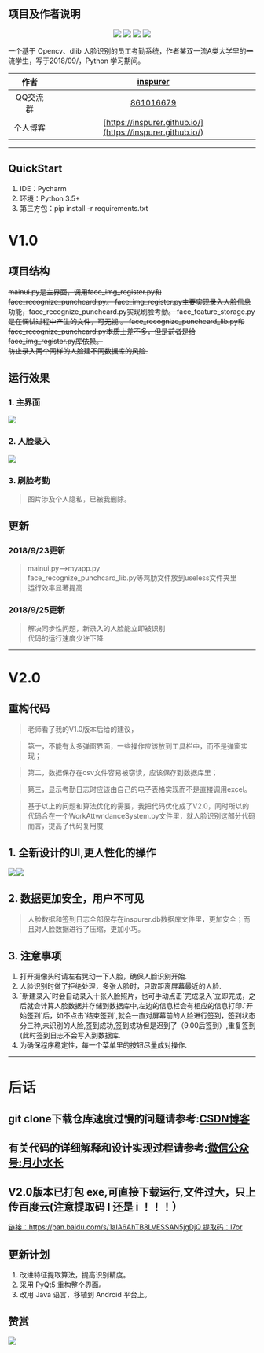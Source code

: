 
## 项目及作者说明

 
<p align="center">
  <img src="https://img.shields.io/badge/dlib--green.svg"></a>
  <img src="https://img.shields.io/badge/opencv--red.svg"></a>
  <img src="https://img.shields.io/badge/sqlite3--blue.svg"></a>
  <img src="https://img.shields.io/badge/numpy--yellow.svg"></a>
 </p>
 
 
 一个基于 Opencv、dlib 人脸识别的员工考勤系统，作者某双一流A类大学里的~~一流~~学生，写于2018/09/，Python 学习期间。  
 
 
|作者|[inspurer](https://inspurer.github.io/2018/06/07/%E6%9C%88%E5%B0%8F%E6%B0%B4%E9%95%BF%E7%9A%84%E7%94%B1%E6%9D%A5/#more)|
|:---:|:---:|
|QQ交流群|[861016679](https://jq.qq.com/?_wv=1027&k=5Js6sKS)|
|个人博客|[https://inspurer.github.io/](https://inspurer.github.io/)|


------------------------------------------------------------------------------------

## QuickStart


<ol>
 <li>IDE：Pycharm</li>
 <li>环境：Python 3.5+</li>
 <li>第三方包：pip install -r requirements.txt</li>
</ol>
  
# V1.0


## 项目结构    

~~mainui.py是主界面，调用face_img_register.py和face_recognize_punchcard.py。
face_img_register.py主要实现录入人脸信息功能，face_recognize_punchcard.py实现刷脸考勤。
face_feature_storage.py是在调试过程中产生的文件，可无视 。
face_recognize_punchcard_lib.py和face_recognize_punchcard.py本质上差不多，但是前者是给face_img_register.py库依赖。    
防止录入两个同样的人脸建不同数据库的风险.~~

## 运行效果   
### 1. 主界面   


![](pictures/1.png)   


### 2. 人脸录入   


![](pictures/2.png)    


### 3. 刷脸考勤   

>图片涉及个人隐私，已被我删除。

## 更新     
### 2018/9/23更新

>mainui.py-->myapp.py   
>face_recognize_punchcard_lib.py等鸡肋文件放到useless文件夹里    
>运行效率显著提高   

### 2018/9/25更新    

>解决同步性问题，新录入的人脸能立即被识别    
>代码的运行速度少许下降    
----------------------------------------------------------------------------------------------

# V2.0

## 重构代码   

>老师看了我的V1.0版本后给的建议，

>第一，不能有太多弹窗界面，一些操作应该放到工具栏中，而不是弹窗实现；

>第二，数据保存在csv文件容易被窃读，应该保存到数据库里；

>第三，显示考勤日志时应该由自己的电子表格实现而不是直接调用excel。

>基于以上的问题和算法优化的需要，我把代码优化成了V2.0，同时所以的代码合在一个WorkAttwndanceSystem.py文件里，就人脸识别这部分代码而言，提高了代码复用度

## 1. 全新设计的UI,更人性化的操作    
![](pictures/4.png)![](pictures/5.png)
    
## 2. 数据更加安全，用户不可见
>人脸数据和签到日志全部保存在inspurer.db数据库文件里，更加安全；而且对人脸数据进行了压缩，更加小巧。   
## 3. 注意事项   
<ol>
<li>打开摄像头时请左右晃动一下人脸，确保人脸识别开始.</li>
<li>人脸识别时做了拒绝处理，多张人脸时，只取距离屏幕最近的人脸.</li>
<li>`新建录入`时会自动录入十张人脸照片，也可手动点击`完成录入`立即完成，之后就会计算人脸数据并存储到数据库中,左边的信息栏会有相应的信息打印.</li?
<li>`开始签到`后，如不点击`结束签到`,就会一直对屏幕前的人脸进行签到，签到状态分三种,未识别的人脸,签到成功,签到成功但是迟到了（9.00后签到）,重复签到(此时签到日志不会写入到数据库.</li>         
<li>为确保程序稳定性，每一个菜单里的按钮尽量成对操作.</li>  
</ol>

-----------------------------------------------------------------------------------

# 后话

## git clone下载仓库速度过慢的问题请参考:[CSDN博客](https://blog.csdn.net/ygdxt/article/details/82825013)

## 有关代码的详细解释和设计实现过程请参考:[微信公众号:月小水长](https://mp.weixin.qq.com/s/6BxBQoSwzhI6WooKMuTkNA)  

## V2.0版本已打包 exe,可直接下载运行,文件过大，只上传百度云(注意提取码 l 还是 i ！！！）  

[链接：https://pan.baidu.com/s/1aIA6AhTB8LVESSAN5jgDjQ 提取码：l7or](https://pan.baidu.com/s/1aIA6AhTB8LVESSAN5jgDjQ) 

## 更新计划

<ol>
 <li>改进特征提取算法，提高识别精度。</li>
 <li>采用 PyQt5 重构整个界面。</li>
 <li>改用 Java 语言，移植到 Android 平台上。</li>
</ol>

## 赞赏  
![](https://github.com/inspurer/WorkAttendanceSystem/blob/master/pictures/TIM%E5%9B%BE%E7%89%8720181208222337.png)  

